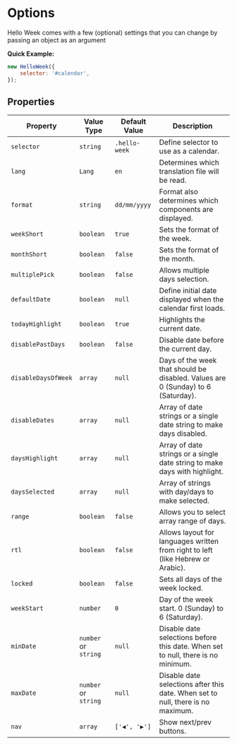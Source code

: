 # Options

Hello Week comes with a few (optional) settings that you can change by passing an object as an argument

**Quick Example:**

```js
new HelloWeek({
    selector: '#calendar',
});
```

## Properties

| Property            | Value Type           | Default Value   | Description                                                                      |
| ------------------- | -------------------- | --------------- | -------------------------------------------------------------------------------- |
| `selector`          | `string`             | `.hello-week`   | Define selector to use as a calendar.                                            |
| `lang`              | `Lang`               | `en`            | Determines which translation file will be read.                                  |
| `format`            | `string`             | `dd/mm/yyyy`    | Format also determines which components are displayed.                           |
| `weekShort`         | `boolean`            | `true`          | Sets the format of the week.                                                     |
| `monthShort`        | `boolean`            | `false`         | Sets the format of the month.                                                    |
| `multiplePick`      | `boolean`            | `false`         | Allows multiple days selection.                                                  |
| `defaultDate`       | `boolean`            | `null`          | Define initial date displayed when the calendar first loads.                     |
| `todayHighlight`    | `boolean`            | `true`          | Highlights the current date.                                                     |
| `disablePastDays`   | `boolean`            | `false`         | Disable date before the current day.                                             |
| `disableDaysOfWeek` | `array`              | `null`          | Days of the week that should be disabled. Values are 0 (Sunday) to 6 (Saturday). |
| `disableDates`      | `array`              | `null`          | Array of date strings or a single date string to make days disabled.             |
| `daysHighlight`     | `array`              | `null`          | Array of date strings or a single date string to make days with highlight.       |
| `daysSelected`      | `array`              | `null`          | Array of strings with day/days to make selected.                                 |
| `range`             | `boolean`            | `false`         | Allows you to select array range of days.                                        |
| `rtl`               | `boolean`            | `false`         | Allows layout for languages written from right to left (like Hebrew or Arabic).  |
| `locked`            | `boolean`            | `false`         | Sets all days of the week locked.                                                |
| `weekStart`         | `number`             | `0`             | Day of the week start. 0 (Sunday) to 6 (Saturday).                               |
| `minDate`           | `number` or `string` | `null`          | Disable date selections before this date. When set to null, there is no minimum. |
| `maxDate`           | `number` or `string` | `null`          | Disable date selections after this date. When set to null, there is no maximum.  |
| `nav`               | `array`              | `['◀', '▶']`    | Show next/prev buttons.                                                          |
